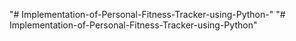 "# Implementation-of-Personal-Fitness-Tracker-using-Python-" 
"# Implementation-of-Personal-Fitness-Tracker-using-Python" 
